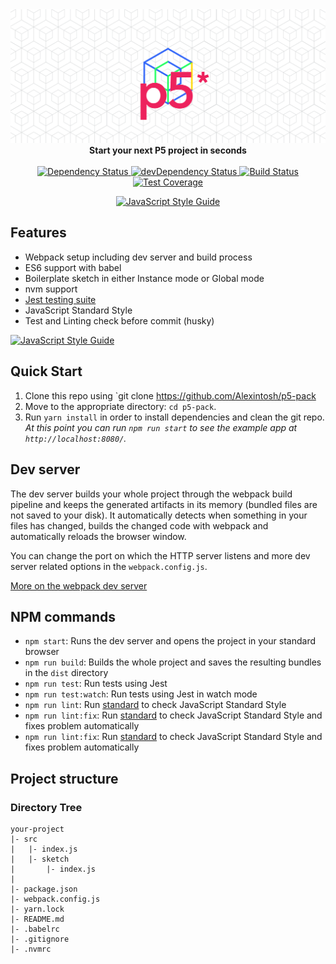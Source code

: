 <img src="https://github.com/Alexintosh/p5-pack/blob/master/header.png?raw=true" alt="p5-pack logo">

<div align="center"><strong>Start your next P5 project in seconds</strong></div>

<br />

<div align="center">
  <!-- Dependency Status -->
  <a href="https://david-dm.org/Alexintosh/p5-pack">
    <img src="https://david-dm.org/Alexintosh/p5-pack.svg" alt="Dependency Status" />
  </a>
  <!-- devDependency Status -->
  <a href="https://david-dm.org/Alexintosh/p5-pack#info=devDependencies">
    <img src="https://david-dm.org/Alexintosh/p5-pack/dev-status.svg" alt="devDependency Status" />
  </a>
  <!-- Build Status -->
  <a href="https://travis-ci.org/Alexintosh/p5-pack">
    <img src="https://travis-ci.org/Alexintosh/p5-pack.svg" alt="Build Status" />
  </a>
  <!-- Test Coverage -->
  <a href="https://coveralls.io/r/Alexintosh/p5-pack">
    <img src="https://coveralls.io/repos/github/Alexintosh/p5-pack/badge.svg" alt="Test Coverage" />
  </a>
  
  [![JavaScript Style Guide](https://img.shields.io/badge/code_style-standard-brightgreen.svg)](https://standardjs.com)
</div>


## <a name="features"></a>Features

* Webpack setup including dev server and build process
* ES6 support with babel
* Boilerplate sketch in either Instance mode or Global mode
* nvm support
* <a href="https://facebook.github.io/jest/docs/">Jest testing suite</a>
* JavaScript Standard Style
* Test and Linting check before commit (husky)

[![JavaScript Style Guide](https://cdn.rawgit.com/standard/standard/master/badge.svg)](https://github.com/standard/standard)

## <a name="start"></a> Quick Start

1. Clone this repo using `git clone https://github.com/Alexintosh/p5-pack
2. Move to the appropriate directory: `cd p5-pack`.<br />
3. Run `yarn install` in order to install dependencies and clean the git repo.<br />
   *At this point you can run `npm run start` to see the example app at `http://localhost:8080/`.*

## <a name="dev-server"></a>Dev server
The dev server builds your whole project through the webpack build pipeline and keeps the generated artifacts in its memory (bundled files are not saved to your disk). It automatically detects when something in your files has changed, builds the changed code with webpack and automatically reloads the browser window.

You can change the port on which the HTTP server listens and more dev server related options in the `webpack.config.js`.

[More on the webpack dev server](https://webpack.js.org/configuration/dev-server/)

## <a name="npm-commands"></a>NPM commands

* `npm start`: Runs the dev server and opens the project in your standard browser
* `npm run build`: Builds the whole project and saves the resulting bundles in the `dist` directory
* `npm run test`: Run tests using Jest
* `npm run test:watch`: Run tests using Jest in watch mode
* `npm run lint`: Run <a href="https://github.com/standard/standard">standard</a> to check JavaScript Standard Style 
* `npm run lint:fix`: Run <a href="https://github.com/standard/standard">standard</a> to check JavaScript Standard Style and fixes problem automatically
* `npm run lint:fix`: Run <a href="https://github.com/standard/standard">standard</a> to check JavaScript Standard Style and fixes problem automatically

## <a name="project-structure"></a>Project structure

### Directory Tree

```
your-project
|- src
|	|- index.js 
|	|- sketch 
|		|- index.js 
|
|- package.json
|- webpack.config.js
|- yarn.lock
|- README.md
|- .babelrc
|- .gitignore
|- .nvmrc

```

<br />